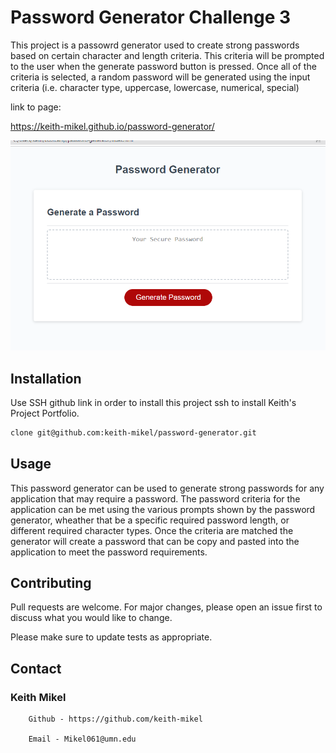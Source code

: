 # Password Generator Challenge 3

This project is a passowrd generator used to create strong passwords based on certain character and length criteria. This criteria will be prompted to the user when the generate password button is pressed. Once all of the criteria is selected, a random password will be generated using the input criteria (i.e. character type, uppercase, lowercase, numerical, special)

link to page:

https://keith-mikel.github.io/password-generator/

![alt text](./assets/images/password%20gen.png)


## Installation

Use SSH github link in order to install this project ssh to install Keith's Project Portfolio.

```bash
clone git@github.com:keith-mikel/password-generator.git
```

## Usage

This password generator can be used to generate strong passwords for any application that may require a password.
The password criteria for the application can be met using the various prompts shown by the password generator, wheather that be a specific required password length, or different required character types. Once the criteria are matched the generator will create a password that can be copy and pasted into the application to meet the password requirements.

## Contributing

Pull requests are welcome. For major changes, please open an issue first
to discuss what you would like to change.

Please make sure to update tests as appropriate.


## Contact

### Keith Mikel 

        Github - https://github.com/keith-mikel

        Email - Mikel061@umn.edu

